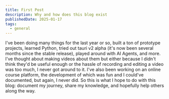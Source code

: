 ```yaml
---
title: First Post
description: Why and how does this blog exist
publishedDate: 2025-01-17
tags:
  - general
---
```


I've been doing many things for the last year or so, built a ton of prototype projects, learned Python, tried out tauri v2 alpha (it's now been several months since the stable release), played around with AI Agents, and more. I've thought about making videos about them but either because I didn't think they'd be useful enough or the hassle of recording and editing a video was too much, I never got around to it. I've also been working on an online course platform, the development of which was fun and I could've documented, but again, I never did. So this is what I hope to do with this blog: document my journey, share my knowledge, and hopefully help others along the way.
